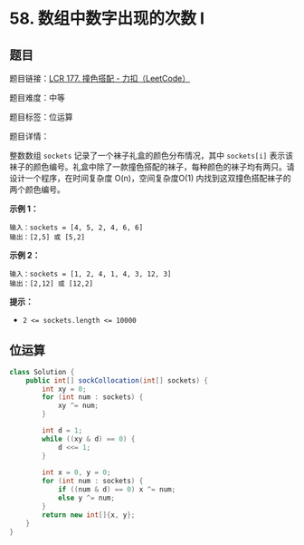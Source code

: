 # 58. 数组中数字出现的次数 I

## 题目

题目链接：[LCR 177. 撞色搭配 - 力扣（LeetCode）](https://leetcode.cn/problems/shu-zu-zhong-shu-zi-chu-xian-de-ci-shu-lcof/description/)

题目难度：中等

题目标签：位运算

题目详情：

整数数组 `sockets` 记录了一个袜子礼盒的颜色分布情况，其中 `sockets[i]` 表示该袜子的颜色编号。礼盒中除了一款撞色搭配的袜子，每种颜色的袜子均有两只。请设计一个程序，在时间复杂度 O(n)，空间复杂度O(1) 内找到这双撞色搭配袜子的两个颜色编号。

**示例 1：**

```
输入：sockets = [4, 5, 2, 4, 6, 6]
输出：[2,5] 或 [5,2]
```

**示例 2：**

```
输入：sockets = [1, 2, 4, 1, 4, 3, 12, 3]
输出：[2,12] 或 [12,2]
```

**提示：**

- `2 <= sockets.length <= 10000`



## 位运算

``` java
class Solution {
    public int[] sockCollocation(int[] sockets) {
        int xy = 0;
        for (int num : sockets) {
            xy ^= num;
        }

        int d = 1;
        while ((xy & d) == 0) {
            d <<= 1;
        }
        
        int x = 0, y = 0;
        for (int num : sockets) {
            if ((num & d) == 0) x ^= num;
            else y ^= num;
        }
        return new int[]{x, y};
    }
}
```